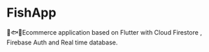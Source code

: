 # FishApp
🎣🐟🐠Ecommerce application based on Flutter with Cloud Firestore , Firebase Auth and Real time database.
